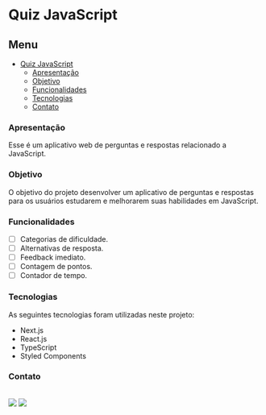 # Quiz JavaScript

## Menu

- [Quiz JavaScript](#quiz-javascript)
  - [Apresentação](#apresentação)
  - [Objetivo](#objetivo)
  - [Funcionalidades](#funcionalidades)
  - [Tecnologias](#tecnologias)
  - [Contato](#contato)

### Apresentação

Esse é um aplicativo web de perguntas e respostas relacionado a JavaScript.

### Objetivo

O objetivo do projeto desenvolver um aplicativo de perguntas e respostas para os usuários estudarem e melhorarem suas habilidades em JavaScript.


### Funcionalidades

- [ ] Categorias de dificuldade.
- [ ] Alternativas de resposta.
- [ ] Feedback imediato.
- [ ] Contagem de pontos.
- [ ] Contador de tempo.

### Tecnologias

As seguintes tecnologias foram utilizadas neste projeto:

- Next.js
- React.js
- TypeScript
- Styled Components

### Contato

<br> 

<div>
  <a href="https://www.linkedin.com/in/marcelokade/" target="_blank"><img src="https://img.shields.io/badge/-LinkedIn-%230077B5?style=for-the-badge&logo=linkedin&logoColor=white" target="_blank"></a> 
  <a href="mailto:marcelo.kade@gmail.com"><img src="https://img.shields.io/badge/Gmail-D14836?style=for-the-badge&logo=gmail&logoColor=white" target="_blank"></a>
</div>
